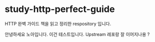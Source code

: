 # study-http-perfect-guide
HTTP 완벽 가이드 책을 읽고 정리한 respository 입니다.

안녕하세요 노아입니다. 이건 테스트입니다. Upstream 레포랑 잘 이어지나용 ?
